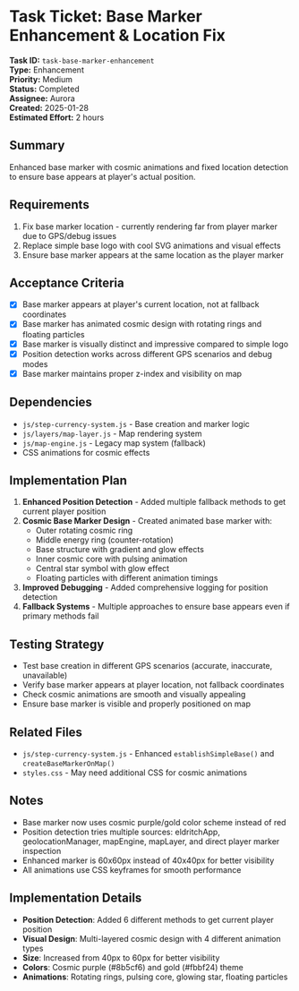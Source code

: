 # Task Ticket: Base Marker Enhancement & Location Fix

**Task ID:** `task-base-marker-enhancement`  
**Type:** Enhancement  
**Priority:** Medium  
**Status:** Completed  
**Assignee:** Aurora  
**Created:** 2025-01-28  
**Estimated Effort:** 2 hours  

## Summary
Enhanced base marker with cosmic animations and fixed location detection to ensure base appears at player's actual position.

## Requirements
1. Fix base marker location - currently rendering far from player marker due to GPS/debug issues
2. Replace simple base logo with cool SVG animations and visual effects
3. Ensure base marker appears at the same location as the player marker

## Acceptance Criteria
- [x] Base marker appears at player's current location, not at fallback coordinates
- [x] Base marker has animated cosmic design with rotating rings and floating particles
- [x] Base marker is visually distinct and impressive compared to simple logo
- [x] Position detection works across different GPS scenarios and debug modes
- [x] Base marker maintains proper z-index and visibility on map

## Dependencies
- `js/step-currency-system.js` - Base creation and marker logic
- `js/layers/map-layer.js` - Map rendering system
- `js/map-engine.js` - Legacy map system (fallback)
- CSS animations for cosmic effects

## Implementation Plan
1. **Enhanced Position Detection** - Added multiple fallback methods to get current player position
2. **Cosmic Base Marker Design** - Created animated base marker with:
   - Outer rotating cosmic ring
   - Middle energy ring (counter-rotation)
   - Base structure with gradient and glow effects
   - Inner cosmic core with pulsing animation
   - Central star symbol with glow effect
   - Floating particles with different animation timings
3. **Improved Debugging** - Added comprehensive logging for position detection
4. **Fallback Systems** - Multiple approaches to ensure base appears even if primary methods fail

## Testing Strategy
- Test base creation in different GPS scenarios (accurate, inaccurate, unavailable)
- Verify base marker appears at player location, not fallback coordinates
- Check cosmic animations are smooth and visually appealing
- Ensure base marker is visible and properly positioned on map

## Related Files
- `js/step-currency-system.js` - Enhanced `establishSimpleBase()` and `createBaseMarkerOnMap()`
- `styles.css` - May need additional CSS for cosmic animations

## Notes
- Base marker now uses cosmic purple/gold color scheme instead of red
- Position detection tries multiple sources: eldritchApp, geolocationManager, mapEngine, mapLayer, and direct player marker inspection
- Enhanced marker is 60x60px instead of 40x40px for better visibility
- All animations use CSS keyframes for smooth performance

## Implementation Details
- **Position Detection**: Added 6 different methods to get current player position
- **Visual Design**: Multi-layered cosmic design with 4 different animation types
- **Size**: Increased from 40px to 60px for better visibility
- **Colors**: Cosmic purple (#8b5cf6) and gold (#fbbf24) theme
- **Animations**: Rotating rings, pulsing core, glowing star, floating particles
